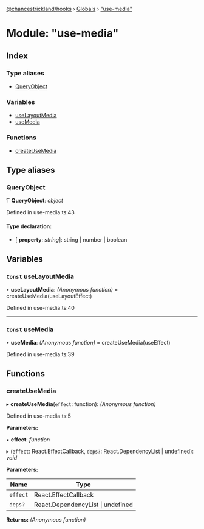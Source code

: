 [@chancestrickland/hooks](../README.md) › [Globals](../globals.md) › ["use-media"](_use_media_.md)

# Module: "use-media"

## Index

### Type aliases

* [QueryObject](_use_media_.md#queryobject)

### Variables

* [useLayoutMedia](_use_media_.md#const-uselayoutmedia)
* [useMedia](_use_media_.md#const-usemedia)

### Functions

* [createUseMedia](_use_media_.md#createusemedia)

## Type aliases

###  QueryObject

Ƭ **QueryObject**: *object*

Defined in use-media.ts:43

#### Type declaration:

* \[ **property**: *string*\]: string | number | boolean

## Variables

### `Const` useLayoutMedia

• **useLayoutMedia**: *(Anonymous function)* = createUseMedia(useLayoutEffect)

Defined in use-media.ts:40

___

### `Const` useMedia

• **useMedia**: *(Anonymous function)* = createUseMedia(useEffect)

Defined in use-media.ts:39

## Functions

###  createUseMedia

▸ **createUseMedia**(`effect`: function): *(Anonymous function)*

Defined in use-media.ts:5

**Parameters:**

▪ **effect**: *function*

▸ (`effect`: React.EffectCallback, `deps?`: React.DependencyList | undefined): *void*

**Parameters:**

Name | Type |
------ | ------ |
`effect` | React.EffectCallback |
`deps?` | React.DependencyList &#124; undefined |

**Returns:** *(Anonymous function)*
